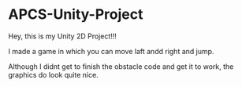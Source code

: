 # APCS-Unity-Project
Hey, this is my Unity 2D Project!!!

I made a game in which you can move laft andd right and jump.

Although I didnt get to finish the obstacle code and get it to work, the graphics do look quite nice.
